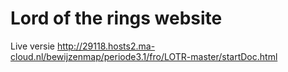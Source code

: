 # Lord of the rings website

Live versie http://29118.hosts2.ma-cloud.nl/bewijzenmap/periode3.1/fro/LOTR-master/startDoc.html
